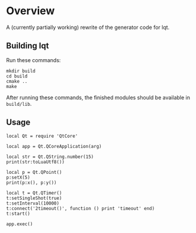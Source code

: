 Overview
========

A (currently partially working) rewrite of the generator code for lqt.

Building lqt
------------

Run these commands:

    mkdir build
    cd build
    cmake ..
    make

After running these commands, the finished modules should be available in `build/lib`.

Usage
-----

    local Qt = require 'QtCore'

    local app = Qt.QCoreApplication(arg)
    
    local str = Qt.QString.number(15)
    print(str:toLuaUtf8())
    
    local p = Qt.QPoint()
    p:setX(5)
    print(p:x(), p:y())

    local t = Qt.QTimer()
    t:setSingleShot(true)
    t:setInterval(10000)
    t:connect('2timeout()', function () print 'timeout' end)
    t:start()

    app.exec()

